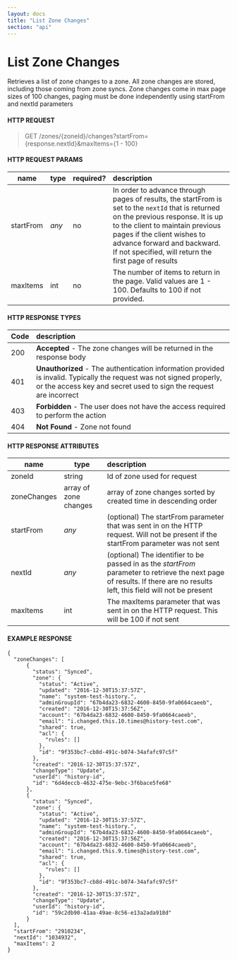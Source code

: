```yaml
---
layout: docs
title: "List Zone Changes"
section: "api"
---
```


# List Zone Changes

Retrieves a list of zone changes to a zone. All zone changes are stored, including those coming from zone syncs. Zone changes come in max page sizes of 100 changes, paging must be done independently using startFrom and nextId parameters

#### HTTP REQUEST

> GET /zones/{zoneId}/changes?startFrom={response.nextId}&maxItems={1 - 100}

#### HTTP REQUEST PARAMS

name          | type          | required?   | description |
 ------------ | ------------- | ----------- | :---------- |
startFrom     | *any*         | no          | In order to advance through pages of results, the startFrom is set to the `nextId` that is returned on the previous response.  It is up to the client to maintain previous pages if the client wishes to advance forward and backward.   If not specified, will return the first page of results |
maxItems      | int           | no          | The number of items to return in the page.  Valid values are 1 - 100. Defaults to 100 if not provided. |

#### HTTP RESPONSE TYPES

Code          | description |
 ------------ | :---------- |
200           | **Accepted** - The zone changes will be returned in the response body|
401           | **Unauthorized** - The authentication information provided is invalid.  Typically the request was not signed properly, or the access key and secret used to sign the request are incorrect |
403           | **Forbidden** - The user does not have the access required to perform the action |
404           | **Not Found** - Zone not found |

#### HTTP RESPONSE ATTRIBUTES

name          | type          | description |
 ------------ | ------------- | :---------- |
zoneId        | string        | Id of zone used for request |
zoneChanges   | array of zone changes | array of zone changes sorted by created time in descending order |
startFrom     | *any*         | (optional) The startFrom parameter that was sent in on the HTTP request.  Will not be present if the startFrom parameter was not sent |
nextId        | *any*         | (optional) The identifier to be passed in as the *startFrom* parameter to retrieve the next page of results.  If there are no results left, this field will not be present |
maxItems      | int           | The maxItems parameter that was sent in on the HTTP request.  This will be 100 if not sent |

#### EXAMPLE RESPONSE

```
{
  "zoneChanges": [
      {
        "status": "Synced",
        "zone": {
          "status": "Active",
          "updated": "2016-12-30T15:37:57Z",
          "name": "system-test-history.",
          "adminGroupId": "67b4da23-6832-4600-8450-9fa0664caeeb",
          "created": "2016-12-30T15:37:56Z",
          "account": "67b4da23-6832-4600-8450-9fa0664caeeb",
          "email": "i.changed.this.10.times@history-test.com",
          "shared": true,
          "acl": {
            "rules": []
          },
          "id": "9f353bc7-cb8d-491c-b074-34afafc97c5f"
        },
        "created": "2016-12-30T15:37:57Z",
        "changeType": "Update",
        "userId": "history-id",
        "id": "6d4deccb-4632-475e-9ebc-3f6bace5fe68"
      },
      {
        "status": "Synced",
        "zone": {
          "status": "Active",
          "updated": "2016-12-30T15:37:57Z",
          "name": "system-test-history.",
          "adminGroupId": "67b4da23-6832-4600-8450-9fa0664caeeb",
          "created": "2016-12-30T15:37:56Z",
          "account": "67b4da23-6832-4600-8450-9fa0664caeeb",
          "email": "i.changed.this.9.times@history-test.com",
          "shared": true,
          "acl": {
            "rules": []
          },
          "id": "9f353bc7-cb8d-491c-b074-34afafc97c5f"
        },
        "created": "2016-12-30T15:37:57Z",
        "changeType": "Update",
        "userId": "history-id",
        "id": "59c2db90-41aa-49ae-8c56-e13a2ada918d"
      }
  ],
  "startFrom": "2910234",
  "nextId": "1034932",
  "maxItems": 2
}
```
